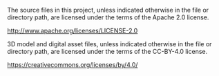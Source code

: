 The source files in this project, unless indicated otherwise in the file or 
directory path, are licensed under the terms of the Apache 2.0 license.

  http://www.apache.org/licenses/LICENSE-2.0


3D model and digital asset files, unless indicated otherwise in the file or
directory path, are licensed under the terms of the CC-BY-4.0 license.

  https://creativecommons.org/licenses/by/4.0/

